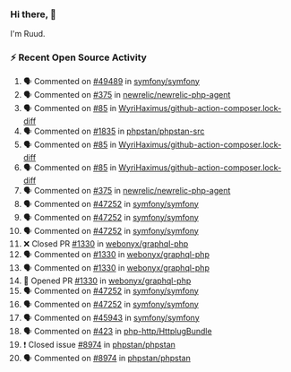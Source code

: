 ### Hi there, 👋

I'm Ruud.
 
### :zap: Recent Open Source Activity

<!--START_SECTION:activity-->
1. 🗣 Commented on [#49489](https://github.com/symfony/symfony/issues/49489) in [symfony/symfony](https://github.com/symfony/symfony)
2. 🗣 Commented on [#375](https://github.com/newrelic/newrelic-php-agent/issues/375) in [newrelic/newrelic-php-agent](https://github.com/newrelic/newrelic-php-agent)
3. 🗣 Commented on [#85](https://github.com/WyriHaximus/github-action-composer.lock-diff/issues/85) in [WyriHaximus/github-action-composer.lock-diff](https://github.com/WyriHaximus/github-action-composer.lock-diff)
4. 🗣 Commented on [#1835](https://github.com/phpstan/phpstan-src/issues/1835) in [phpstan/phpstan-src](https://github.com/phpstan/phpstan-src)
5. 🗣 Commented on [#85](https://github.com/WyriHaximus/github-action-composer.lock-diff/issues/85) in [WyriHaximus/github-action-composer.lock-diff](https://github.com/WyriHaximus/github-action-composer.lock-diff)
6. 🗣 Commented on [#85](https://github.com/WyriHaximus/github-action-composer.lock-diff/issues/85) in [WyriHaximus/github-action-composer.lock-diff](https://github.com/WyriHaximus/github-action-composer.lock-diff)
7. 🗣 Commented on [#375](https://github.com/newrelic/newrelic-php-agent/issues/375) in [newrelic/newrelic-php-agent](https://github.com/newrelic/newrelic-php-agent)
8. 🗣 Commented on [#47252](https://github.com/symfony/symfony/issues/47252) in [symfony/symfony](https://github.com/symfony/symfony)
9. 🗣 Commented on [#47252](https://github.com/symfony/symfony/issues/47252) in [symfony/symfony](https://github.com/symfony/symfony)
10. 🗣 Commented on [#47252](https://github.com/symfony/symfony/issues/47252) in [symfony/symfony](https://github.com/symfony/symfony)
11. ❌ Closed PR [#1330](https://github.com/webonyx/graphql-php/pull/1330) in [webonyx/graphql-php](https://github.com/webonyx/graphql-php)
12. 🗣 Commented on [#1330](https://github.com/webonyx/graphql-php/issues/1330) in [webonyx/graphql-php](https://github.com/webonyx/graphql-php)
13. 🗣 Commented on [#1330](https://github.com/webonyx/graphql-php/issues/1330) in [webonyx/graphql-php](https://github.com/webonyx/graphql-php)
14. 💪 Opened PR [#1330](https://github.com/webonyx/graphql-php/pull/1330) in [webonyx/graphql-php](https://github.com/webonyx/graphql-php)
15. 🗣 Commented on [#47252](https://github.com/symfony/symfony/issues/47252) in [symfony/symfony](https://github.com/symfony/symfony)
16. 🗣 Commented on [#47252](https://github.com/symfony/symfony/issues/47252) in [symfony/symfony](https://github.com/symfony/symfony)
17. 🗣 Commented on [#45943](https://github.com/symfony/symfony/issues/45943) in [symfony/symfony](https://github.com/symfony/symfony)
18. 🗣 Commented on [#423](https://github.com/php-http/HttplugBundle/issues/423) in [php-http/HttplugBundle](https://github.com/php-http/HttplugBundle)
19. ❗️ Closed issue [#8974](https://github.com/phpstan/phpstan/issues/8974) in [phpstan/phpstan](https://github.com/phpstan/phpstan)
20. 🗣 Commented on [#8974](https://github.com/phpstan/phpstan/issues/8974) in [phpstan/phpstan](https://github.com/phpstan/phpstan)
<!--END_SECTION:activity-->
